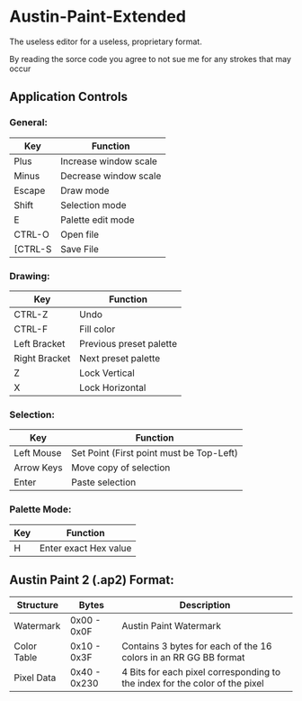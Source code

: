 # Austin-Paint-Extended
The useless editor for a useless, proprietary format.

By reading the sorce code you agree to not sue me for any strokes that may occur

## Application Controls
###  General:
|Key| Function
|--|--|
|Plus| Increase window scale
|Minus| Decrease window scale
|Escape| Draw mode
|Shift| Selection mode
|E| Palette edit mode
|CTRL-O| Open file
[CTRL-S| Save File
###  Drawing:
|Key| Function
|--|--|
|CTRL-Z| Undo
|CTRL-F| Fill color
|Left Bracket| Previous preset palette
|Right Bracket| Next preset palette
|Z|Lock Vertical
|X|Lock Horizontal
###  Selection:
|Key| Function
|--|--|
|Left Mouse| Set Point (First point must be Top-Left)
|Arrow Keys| Move copy of selection
|Enter| Paste selection
###  Palette Mode:
|Key| Function
|--|--|
|H| Enter exact Hex value

## Austin Paint 2 (.ap2) Format:
|Structure|Bytes  |Description
|--|--|--|
| Watermark | 0x00 - 0x0F |Austin Paint Watermark
|Color Table|0x10 - 0x3F|Contains 3 bytes for each of the 16 colors in an RR GG BB format|
|Pixel Data|0x40 - 0x230|4 Bits for each pixel corresponding to the index for the color of the pixel
